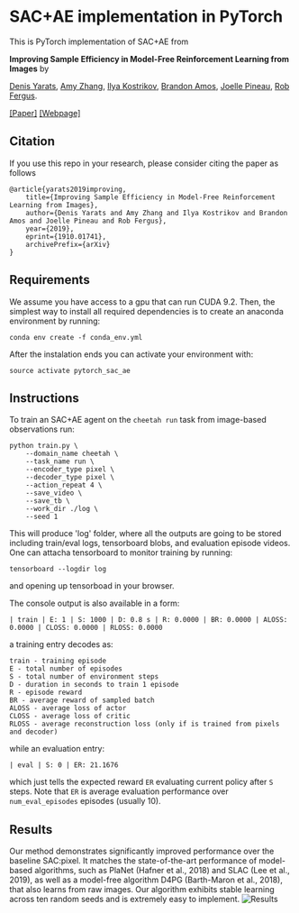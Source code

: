 # SAC+AE implementation in PyTorch

This is PyTorch implementation of SAC+AE from

**Improving Sample Efficiency in Model-Free Reinforcement Learning from Images** by

[Denis Yarats](https://cs.nyu.edu/~dy1042/), [Amy Zhang](https://mila.quebec/en/person/amy-zhang/), [Ilya Kostrikov](https://github.com/ikostrikov), [Brandon Amos](http://bamos.github.io/), [Joelle Pineau](https://www.cs.mcgill.ca/~jpineau/), [Rob Fergus](https://cs.nyu.edu/~fergus/pmwiki/pmwiki.php).

[[Paper]](https://arxiv.org/abs/1910.01741) [[Webpage]](https://sites.google.com/view/sac-ae/home)

## Citation
If you use this repo in your research, please consider citing the paper as follows
```
@article{yarats2019improving,
    title={Improving Sample Efficiency in Model-Free Reinforcement Learning from Images},
    author={Denis Yarats and Amy Zhang and Ilya Kostrikov and Brandon Amos and Joelle Pineau and Rob Fergus},
    year={2019},
    eprint={1910.01741},
    archivePrefix={arXiv}
}
```

## Requirements
We assume you have access to a gpu that can run CUDA 9.2. Then, the simplest way to install all required dependencies is to create an anaconda environment by running:
```
conda env create -f conda_env.yml
```
After the instalation ends you can activate your environment with:
```
source activate pytorch_sac_ae
```

## Instructions
To train an SAC+AE agent on the `cheetah run` task from image-based observations  run:
```
python train.py \
    --domain_name cheetah \
    --task_name run \
    --encoder_type pixel \
    --decoder_type pixel \
    --action_repeat 4 \
    --save_video \
    --save_tb \
    --work_dir ./log \
    --seed 1
```
This will produce 'log' folder, where all the outputs are going to be stored including train/eval logs, tensorboard blobs, and evaluation episode videos. One can attacha tensorboard to monitor training by running:
```
tensorboard --logdir log
```
and opening up tensorboad in your browser.

The console output is also available in a form:
```
| train | E: 1 | S: 1000 | D: 0.8 s | R: 0.0000 | BR: 0.0000 | ALOSS: 0.0000 | CLOSS: 0.0000 | RLOSS: 0.0000
```
a training entry decodes as:
```
train - training episode
E - total number of episodes 
S - total number of environment steps
D - duration in seconds to train 1 episode
R - episode reward
BR - average reward of sampled batch
ALOSS - average loss of actor
CLOSS - average loss of critic
RLOSS - average reconstruction loss (only if is trained from pixels and decoder)
```
while an evaluation entry:
```
| eval | S: 0 | ER: 21.1676
```
which just tells the expected reward `ER` evaluating current policy after `S` steps. Note that `ER` is average evaluation performance over `num_eval_episodes` episodes (usually 10).

## Results
Our method demonstrates significantly improved performance over the baseline SAC:pixel. It matches the state-of-the-art performance of model-based algorithms, such as PlaNet (Hafner et al., 2018) and SLAC (Lee et al., 2019), as well
as a model-free algorithm D4PG (Barth-Maron et al., 2018), that also learns from raw images. Our
algorithm exhibits stable learning across ten random seeds and is extremely easy to implement.
![Results](results/graph.png)
